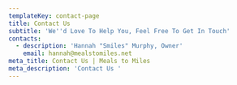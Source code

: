 ```yaml
---
templateKey: contact-page
title: Contact Us
subtitle: 'We''d Love To Help You, Feel Free To Get In Touch'
contacts:
  - description: 'Hannah "Smiles" Murphy, Owner'
    email: hannah@mealstomiles.net
meta_title: Contact Us | Meals to Miles
meta_description: 'Contact Us '
---
```


